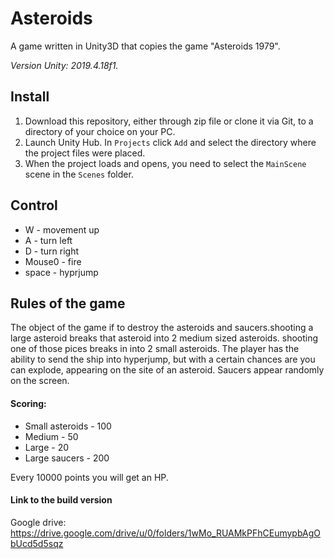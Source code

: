# Asteroids
A game written in Unity3D that copies the game "Asteroids 1979".

_Version Unity: 2019.4.18f1._
## Install

1. Download this repository, either through zip file or clone it via Git, to a directory of your choice on your PC.
2. Launch Unity Hub. In `Projects` click `Add` and select the directory where the project files were placed.
3. When the project loads and opens, you need to select the `MainScene` scene in the `Scenes` folder.

## Control

- W - movement up
- A - turn left
- D - turn right
- Mouse0 - fire
- space - hyprjump

## Rules of the game

The object of the game if to destroy the asteroids and saucers.shooting a large asteroid breaks that asteroid into 2 medium sized asteroids. shooting one of those pices breaks in into 2 small asteroids. The player has the ability to send the ship into hyperjump, but with a certain chances are you can explode, appearing on the site of an asteroid. Saucers appear randomly on the screen.

#### Scoring:
- Small asteroids - 100
- Medium - 50
- Large - 20
- Large saucers - 200

Every 10000 points you will get an HP.

#### Link to the build version
Google drive: https://drive.google.com/drive/u/0/folders/1wMo_RUAMkPFhCEumypbAgObUcd5d5sqz
